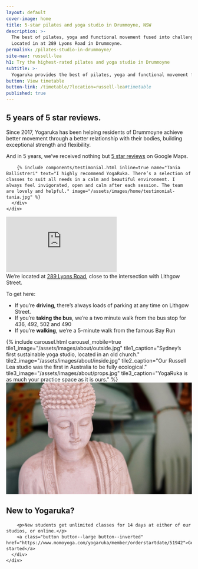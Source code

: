 ```yaml
---
layout: default
cover-image: home
title: 5-star pilates and yoga studio in Drummoyne, NSW
description: >-
  The best of pilates, yoga and functional movement fused into challenging yet accessible classes. 
  Located in at 289 Lyons Road in Drummoyne.
permalink: /pilates-studio-in-drummoyne/
site-nav: russell-lea
h1: Try the highest-rated pilates and yoga studio in Drummoyne
subtitle: >-
  Yogaruka provides the best of pilates, yoga and functional movement fused into challenging yet accessible classes. Located at 289 Lyons Road near Drummoyne.
button: View timetable
button-link: /timetable/?location=russell-lea#timetable
published: true
---
```


<div class="Home">
  <section>
    <div class="callout">
      <h2>5 years of 5 star reviews.</h2>
      <div class="container container--md">
        <p>Since 2017, Yogaruka has been helping residents of Drummoyne achieve better movement through a better relationship with their bodies, building exceptional strength and flexibility.</p>
        <p>And in 5 years, we’ve received nothing but <a class="link" href="https://www.google.com/search?hl=en-AU&gl=au&q=Yogaruka+Russell+Lea,+289+Lyons+Rd,+Russell+Lea+NSW+2046&ludocid=2556680046876945050&lsig=AB86z5USppv2CJG1nKxMZm6PjxOY&hl=en&gl=AU#lrd=0x6b12aff7b8e25631:0x237b26f4ee6dea9a,1">5 star reviews</a> on Google Maps.</p>
        
        {% include components/testimonial.html inline=true name="Tania Ballistreri" text="I highly recommend YogaRuka. There’s a selection of classes to suit all needs in a calm and beautiful environment. I always feel invigorated, open and calm after each session. The team are lovely and helpful." image="/assets/images/home/testimonial-tania.jpg" %}
      </div>
    </div>
  </section>
</div>

<section>
  <div class="row">
    <div class="col-md-6">
      <iframe class="map" src="https://www.google.com/maps/embed?pb=!1m14!1m8!1m3!1d6626.288899020545!2d151.141935!3d-33.860168!3m2!1i1024!2i768!4f13.1!3m3!1m2!1s0x6b12aff7b8e25631%3A0x237b26f4ee6dea9a!2sYogaRuka%20Russell%20Lea!5e0!3m2!1sen!2sau!4v1639653189332!5m2!1sen!2sau" frameborder="0" style="border:0" allowfullscreen></iframe>
    </div>
    <div class="col-md-6">
<div class="Longform Longform--blogpost" markdown="1">
We’re located at <a class="link" href="https://www.google.com/maps/place/YogaRuka/@-33.8601573,151.1397601,17z/data=!3m1!4b1!4m5!3m4!1s0x6b12aff7b8e25631:0x237b26f4ee6dea9a!8m2!3d-33.8601618!4d151.1419488?hl=en-US" target="_blank">289 Lyons Road</a>, close to the intersection with Lithgow Street.

To get here:

- If you’re **driving**, there’s always loads of parking at any time on Lithgow Street.
- If you’re **taking the bus**, we’re a two minute walk from the bus stop for 436, 492, 502 and 490
- If you’re **walking**, we’re a 5-minute walk from the famous Bay Run
</div>
    </div>
  </div>
</section>

<section id="studio">
  {% include carousel.html carousel_mobile=true tile1_image="/assets/images/about/outside.jpg" tile1_caption="Sydney’s first sustainable yoga studio, located in an old church." tile2_image="/assets/images/about/inside.jpg"  tile2_caption="Our Russell Lea studio was the first in Australia to be fully ecological." tile3_image="/assets/images/about/props.jpg" tile3_caption="YogaRuka is as much your practice space as it is ours." %}
</section>

  <section>
    <div class="Home-banner">
      <img src="/assets/images/home/callout.jpg">
      <div>
        <h2>New to Yogaruka?</h2>

        <p>New students get unlimited classes for 14 days at either of our studios, or online.</p>
        <a class="button button--large button--inverted" href="https://www.momoyoga.com/yogaruka/member/orderstartdate/51942">Get started</a>
      </div>
    </div>
  </section>
